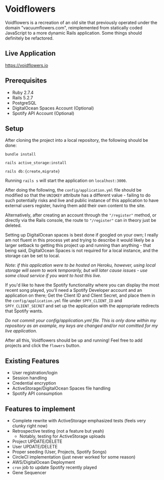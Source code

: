 # Voidflowers

Voidflowers is a recreation of an old site that previously operated under the domain "vacuumflowers.com", reimplemented from statically coded JavaScript to a more dynamic Rails application. Some things should definitely be refactored. 

## Live Application

https://voidflowers.io


## Prerequisites

* Ruby 2.7.4
* Rails 5.2.7
* PostgreSQL
* DigitalOcean Spaces Account (Optional)
* Spotify API Account (Optional)

## Setup

After cloning the project into a local repository, the following should be done:

`bundle install`

`rails active_storage:install`

`rails db:{create,migrate}`

Running `rails s` will start the application on `localhost:3000`.

After doing the following, the `config/application.yml` file should be modified so that the `UNIQKEY` attribute has a different value - failing to do such potentially risks and live and public instance of this application to have external users register, having them add their own content to the site. 

Alternatively, after creating an account through the `"/register"` method, or directly via the Rails console, the route to `"/register"` can in theory just be deleted.

Setting up DigitalOcean spaces is best done if googled on your own; I really am not fluent in this process yet and trying to describe it would likely be a larger setback to getting this project up and running than anything - that being said, DigitalOcean Spaces is not required for a local instance, and the storage can be set to local. 

_Note: if this application were to be hosted on Heroku, however, using local storage will seem to work temporarily, but will later cause issues - use some cloud service if you want to host this live._

If you'd like to have the Spotify functionality where you can display the most recent song played, you'll need a Spotify Developer account and an application on there; Get the Client ID and Client Secret, and place them in the `config/application.yml` file under `SPFY_CLIENT_ID` and `SPFY_CLIENT_SECRET` and set up the application with the appropriate redirects that Spotify wants.

_Do not commit your config/application.yml file. This is only done within my repository as an example, my keys are changed and/or not comitted for my live application._

After all this, Voidflowers should be up and running! Feel free to add projects and click the `flowers` button.


## Existing Features

* User registration/login
* Session handling
* Credential encryption
* ActiveStorage/DigitalOcean Spaces file handling
* Spotify API consumption


## Features to implement

* Complete rewrite with ActiveStorage emphasized tests (feels very clunky right now)
* Retrospective testing (not a feature but yeah)
  * Notably, testing for ActiveStorage uploads
* Project UPDATE/DELETE
* User UPDATE/DELETE
* Proper seeding (User, Projects, Spotify Songs)
* CircleCI implementation (just never worked for some reason)
* AWS/DigitalOcean Deployment
* `cron` job to update Spotify recently played
* Gene Sequencer 
